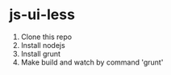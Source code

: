 js-ui-less
==========

1. Clone this repo
2. Install nodejs
3. Install grunt
4. Make build and watch by command 'grunt'
